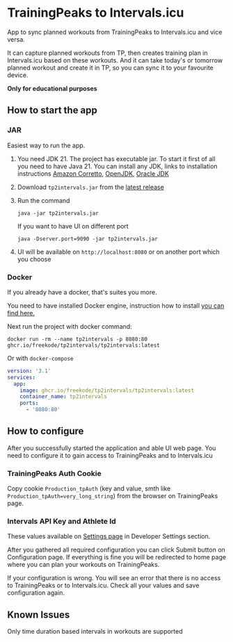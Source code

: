 # TrainingPeaks to Intervals.icu

App to sync planned workouts from TrainingPeaks to Intervals.icu and vice versa.

It can capture planned workouts from TP, then creates training plan in Intervals.icu based on these workouts.
And it can take today's or tomorrow planned workout and create it in TP, so you can sync it to your favourite
device.

**Only for educational purposes**

## How to start the app

### JAR
Easiest way to run the app.

1. You need JDK 21. The project has executable jar.
   To start it first of all you need to have Java 21. You can install any JDK, links to installation instructions 
   [Amazon Corretto](https://docs.aws.amazon.com/corretto/latest/corretto-21-ug/downloads-list.html), 
   [OpenJDK](https://jdk.java.net/21/),
   [Oracle JDK](https://www.oracle.com/java/technologies/downloads/)
2. Download `tp2intervals.jar` from the [latest release](https://github.com/freekode/tp2intervals/releases/latest)
3. Run the command
    ```shell
    java -jar tp2intervals.jar
    ```
   
   If you want to have UI on different port
    ```shell
    java -Dserver.port=9090 -jar tp2intervals.jar
    ```

4. UI will be available on `http://localhost:8080` or on another port which you choose

### Docker
If you already have a docker, that's suites you more.

You need to have installed Docker engine, instruction how to install [you can find here.](https://docs.docker.com/engine/install/)

Next run the project with docker command:
```shell
docker run -rm --name tp2intervals -p 8080:80 ghcr.io/freekode/tp2intervals/tp2intervals:latest
```

Or with `docker-compose`
```yaml
version: '3.1'
services:
  app:
    image: ghcr.io/freekode/tp2intervals/tp2intervals:latest
    container_name: tp2intervals
    ports:
      - '8080:80'
```

## How to configure
After you successfully started the application and able UI web page.
You need to configure it to gain access to TrainingPeaks and to Intervals.icu

### TrainingPeaks Auth Cookie
Copy cookie `Production_tpAuth` (key and value, smth like `Production_tpAuth=very_long_string`) from the browser on TrainingPeaks page.

### Intervals API Key and Athlete Id
These values available on [Settings page](https://intervals.icu/settings) in Developer Settings section.

After you gathered all required configuration you can click Submit button on Configuration page.
If everything is fine you will be redirected to home page where you can plan your workouts on TrainingPeaks.

If your configuration is wrong. You will see an error that there is no access to TrainingPeaks or to Intervals.icu.
Check all your values and save configuration again.

## Known Issues

Only time duration based intervals in workouts are supported
